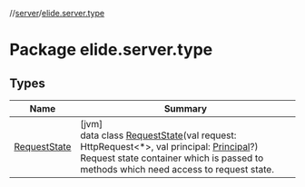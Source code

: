 //[server](../../index.md)/[elide.server.type](index.md)

# Package elide.server.type

## Types

| Name | Summary |
|---|---|
| [RequestState](-request-state/index.md) | [jvm]<br>data class [RequestState](-request-state/index.md)(val request: HttpRequest&lt;*&gt;, val principal: [Principal](https://docs.oracle.com/javase/8/docs/api/java/security/Principal.html)?)<br>Request state container which is passed to methods which need access to request state. |

